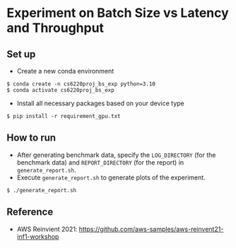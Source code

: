 # Experiment on Batch Size vs Latency and Throughput
## Set up
- Create a new conda environment
```
$ conda create -n cs6220proj_bs_exp python=3.10
$ conda activate cs6220proj_bs_exp
```
- Install all necessary packages based on your device type
```
$ pip install -r requirement_gpu.txt
```

## How to run
- After generating benchmark data, specify the `LOG_DIRECTORY` (for the benchmark data) and `REPORT_DIRECTORY` (for the report) in `generate_report.sh`.
- Execute `generate_report.sh` to generate plots of the experiment.
```
$ ./generate_report.sh
```

## Reference
- AWS Reinvient 2021: https://github.com/aws-samples/aws-reinvent21-inf1-workshop